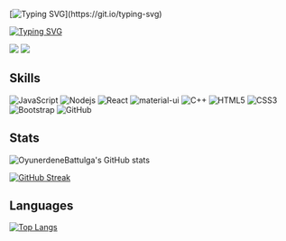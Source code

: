 [![Typing SVG](https://readme-typing-svg.herokuapp.com?font=Fira+Code&pause=1000&width=435&lines=welcome!)](https://git.io/typing-svg)



[![Typing SVG](https://readme-typing-svg.herokuapp.com?font=Fira+Code&pause=1000&width=435&lines=Oyun-Erdene✌🏻)](https://git.io/typing-svg)




[![](https://img.shields.io/badge/-@OyunerdeneBattulga-%23181717?style=flat-square&logo=github)](https://github.com/OyunerdeneBattulga)
[![](https://img.shields.io/badge/-@OyunerdeneBattulga-%231DA1F2?style=flat-square&logo=twitter&logoColor=ffffff)](https://twitter.com/OyunerdeneBattulga)



## Skills
![JavaScript](https://img.shields.io/badge/-JavaScript-black?style=flat-square&logo=javascript)
![Nodejs](https://img.shields.io/badge/-Nodejs-black?style=flat-square&logo=Node.js)
![React](https://img.shields.io/badge/-React-black?style=flat-square&logo=react)
![material-ui](https://img.shields.io/badge/Material_UI-0081CB?style=flat-square&logo=mui&logoColor=white)
![C++](https://img.shields.io/badge/-C++-00599C?style=flat-square&logo=c)
![HTML5](https://img.shields.io/badge/-HTML5-E34F26?style=flat-square&logo=html5&logoColor=white)
![CSS3](https://img.shields.io/badge/-CSS3-1572B6?style=flat-square&logo=css3)
![Bootstrap](https://img.shields.io/badge/-Bootstrap-563D7C?style=flat-square&logo=bootstrap)
![GitHub](https://img.shields.io/badge/-GitHub-181717?style=flat-square&logo=github)



## Stats
![OyunerdeneBattulga's GitHub stats](https://github-readme-stats.vercel.app/api?username=OyunerdeneBattulga&show_icons=true&theme=nightowl&hide_border=true&count_private=true)

[![GitHub Streak](https://github-readme-streak-stats.herokuapp.com?user=OyunerdeneBattulga&theme=nightowl)](https://git.io/streak-stats)



## Languages 
[![Top Langs](https://github-readme-stats.vercel.app/api/top-langs/?username=OyunerdeneBattulga&layout=compactshow_icons=true&theme=nightowl&count_private=true)](https://github.com/OyunerdeneBattulga/github-readme-stats)


